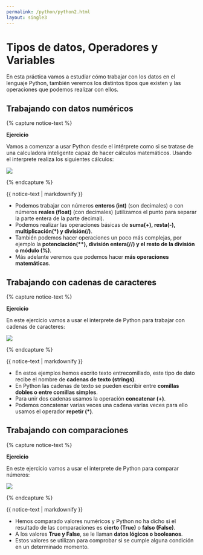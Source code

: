 ```yaml
---
permalink: /python/python2.html
layout: single3
---
```


# Tipos de datos, Operadores y Variables

En esta práctica vamos a estudiar cómo trabajar con los datos en el lenguaje Python, también veremos los distintos tipos que existen y las operaciones que podemos realizar con ellos.

## Trabajando con datos numéricos

{% capture notice-text %}

**Ejercicio**

Vamos a comenzar a usar Python desde el intérprete como si se tratase de una calculadora inteligente capaz de hacer cálculos matemáticos. Usando el interprete realiza los siguientes cálculos:

![ ](../lmgs/hlc2324/img/img1_p2.png)

{% endcapture %}<div class="notice--info">{{ notice-text | markdownify }}</div>

* Podemos trabajar con números **enteros (int)** (son decimales) o con números **reales (float)** (con decimales) (utilizamos el punto para separar la parte entera de la parte decimal). 
* Podemos realizar las operaciones básicas de **suma(+), resta(-), multiplicación(*) y división(/)**.
* También podemos hacer operaciones un poco más complejas, por ejemplo la **potenciación(\*\*), división entera(//) y el resto de la división o módulo (%)**.
* Más adelante veremos que podemos hacer **más operaciones matemáticas**.

## Trabajando con cadenas de caracteres

{% capture notice-text %}

**Ejercicio**

En este ejercicio vamos a usar el interprete de Python para trabajar con cadenas de caracteres:

![ ](../lmgs/hlc2324/img/img2_p2.png)

{% endcapture %}<div class="notice--info">{{ notice-text | markdownify }}</div>

* En estos ejemplos hemos escrito texto entrecomillado, este tipo de dato recibe el nombre de **cadenas de texto (strings)**. 
* En Python las cadenas de texto se pueden escribir entre **comillas dobles o entre comillas simples**.
* Para unir dos cadenas usamos la operación **concatenar (+)**.
* Podemos concatenar varias veces una cadena varias veces para ello usamos el operador **repetir (*)**.

## Trabajando con comparaciones

{% capture notice-text %}

**Ejercicio**

En este ejercicio vamos a usar el interprete de Python para comparar números:

![ ](../lmgs/hlc2324/img/img3_p2.png)

{% endcapture %}<div class="notice--info">{{ notice-text | markdownify }}</div>

* Hemos comparado valores numéricos y Python no ha dicho si el resultado de las comparaciones es **cierto (True)** o **falso (False)**.
* A los valores **True y False**, se le llaman **datos lógicos o booleanos**.
* Estos valores se utilizan para comprobar si se cumple alguna condición en un determinado momento. 

